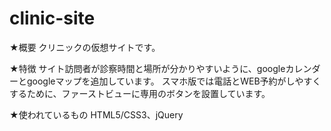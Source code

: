 # clinic-site
★概要
クリニックの仮想サイトです。

★特徴
サイト訪問者が診察時間と場所が分かりやすいように、googleカレンダーとgoogleマップを追加しています。
スマホ版では電話とWEB予約がしやすくするために、ファーストビューに専用のボタンを設置しています。

★使われているもの
HTML5/CSS3、jQuery
